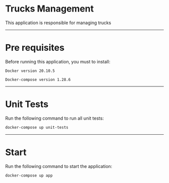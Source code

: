 # Trucks Management

This application is responsible for managing trucks

---

# Pre requisites

Before running this application, you must to install:

`Docker version 20.10.5`

`Docker-compose version 1.28.6`

---

# Unit Tests

Run the following command to run all unit tests:

```bash
docker-compose up unit-tests
```

---

# Start

Run the following command to start the application:

```bash
docker-compose up app
```
